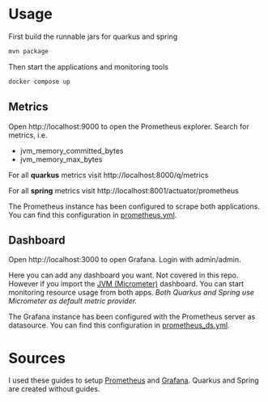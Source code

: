 # Usage

First build the runnable jars for quarkus and spring
```bash
mvn package
```

Then start the applications and monitoring tools
```bash
docker compose up
```

## Metrics

Open http://localhost:9000 to open the Prometheus explorer. Search for metrics, i.e.
 - jvm_memory_committed_bytes
 - jvm_memory_max_bytes

For all **quarkus** metrics visit http://localhost:8000/q/metrics

For all **spring** metrics visit http://localhost:8001/actuator/prometheus

The Prometheus instance has been configured to scrape both applications. You can find this configuration in [prometheus.yml](prometheus/prometheus.yml).

## Dashboard

Open http://localhost:3000 to open Grafana. Login with admin/admin.

Here you can add any dashboard you want. Not covered in this repo.
However if you import the [JVM (Micrometer)](https://grafana.com/grafana/dashboards/4701-jvm-micrometer/) dashboard. 
You can start monitoring resource usage from both apps.
_Both Quarkus and Spring use Micrometer as default metric provider._

The Grafana instance has been configured with the Prometheus server as datasource. 
You can find this configuration in [prometheus_ds.yml](grafana/provisioning/datasources/prometheus_ds.yml).

# Sources

I used these guides to setup 
[Prometheus](https://medium.com/javarevisited/monitoring-setup-with-docker-compose-part-1-prometheus-3d2c9089ee82) and 
[Grafana](https://www.theairtips.com/post/setting-up-grafana-with-docker-compose). Quarkus and Spring are created without guides.